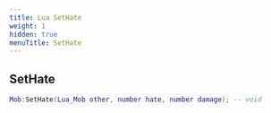 ```yaml
---
title: Lua SetHate
weight: 1
hidden: true
menuTitle: SetHate
---
```

## SetHate
```lua
Mob:SetHate(Lua_Mob other, number hate, number damage); -- void
```